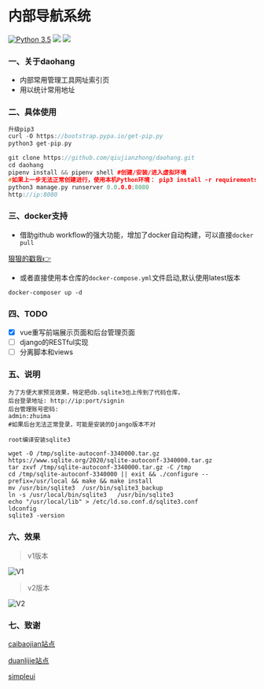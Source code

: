 内部导航系统
============

[![Python 3.5](https://img.shields.io/badge/python-3.5-yellow.svg)](https://www.python.org/)
[![](https://img.shields.io/badge/django-2.2.4-green.svg)](https://www.djangoproject.com/)
[![](https://img.shields.io/badge/simpleui-3.9-green.svg)](https://newpanjing.github.io/simpleui/)



###  一、关于daohang

- 内部常用管理工具网址索引页
- 用以统计常用地址



### 二、具体使用

```cpp
升级pip3
curl -O https://bootstrap.pypa.io/get-pip.py
python3 get-pip.py

git clone https://github.com/qiujianzhong/daohang.git
cd daohang
pipenv install && pipenv shell #创建/安装/进入虚拟环境
#如果上一步无法正常创建进行，使用本机Python环境： pip3 install -r requirements.txt  
python3 manage.py runserver 0.0.0.0:8080
http://ip:8080
```

### 三、docker支持

- 借助github workflow的强大功能，增加了docker自动构建，可以直接`docker pull`

[狠狠的戳我👉](https://github.com/zhuima/daohang/pkgs/container/daohang)


- 或者直接使用本仓库的`docker-compose.yml`文件启动,默认使用latest版本

`docker-composer up -d`


### 四、TODO

- [x] vue重写前端展示页面和后台管理页面
- [ ] django的RESTful实现
- [ ] 分离脚本和views

### 五、说明

    为了方便大家预览效果，特定把db.sqlite3也上传到了代码仓库，
    后台登录地址: http://ip:port/signin
    后台管理账号密码: 
    admin:zhuima
    #如果后台无法正常登录，可能是安装的Django版本不对
~~~
root编译安装sqlite3

wget -O /tmp/sqlite-autoconf-3340000.tar.gz  https://www.sqlite.org/2020/sqlite-autoconf-3340000.tar.gz
tar zxvf /tmp/sqlite-autoconf-3340000.tar.gz -C /tmp
cd /tmp/sqlite-autoconf-3340000 || exit && ./configure --prefix=/usr/local && make && make install
mv /usr/bin/sqlite3  /usr/bin/sqlite3_backup
ln -s /usr/local/bin/sqlite3   /usr/bin/sqlite3
echo "/usr/local/lib" > /etc/ld.so.conf.d/sqlite3.conf
ldconfig
sqlite3 -version
~~~


### 六、效果

> v1版本

![](./doc/daohang_v1.png "V1")


> v2版本

![](./doc/daohang_v2.png "V2")


### 七、致谢

[caibaojian站点](http://caibaojian.com/daohang)

[duanlijie站点](http://duanlijie.com/)

[simpleui](https://newpanjing.github.io/simpleui/QUICK.html)
